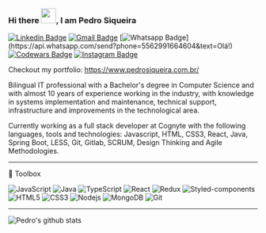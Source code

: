 ### Hi there <img src="https://raw.githubusercontent.com/MartinHeinz/MartinHeinz/master/wave.gif" width="30px">, I am Pedro Siqueira

[![Linkedin Badge](https://img.shields.io/badge/-LinkedIn-blue?style=flat-square&logo=Linkedin&logoColor=white&link=https://www.linkedin.com/in/fabriciopolato/)](https://www.linkedin.com/in/pedrovsiqueira/)
[![Gmail Badge](https://img.shields.io/badge/-Gmail-c14438?style=flat-square&logo=Gmail&logoColor=white&link=mailto:pedro.v.siqueira@gmail.com)](mailto:pedro.v.siqueira@gmail.com)
[![Whatsapp Badge](https://img.shields.io/badge/-Whatsapp-4CA143?style=flat-square&labelColor=4CA143&logo=whatsapp&logoColor=white&link=https://api.whatsapp.com/send?phone=5562991664604&text=Olá!)](https://api.whatsapp.com/send?phone=5562991664604&text=Olá!)
[![Codewars Badge](https://www.codewars.com/users/pedrovsiqueira/badges/micro)](https://www.codewars.com/users/pedrovsiqueira/badges/micro)
[![Instagram Badge](https://img.shields.io/badge/-Instagram-BF008C?style=flat-square&logo=Instagram&logoColor=white&link=https://www.instagram.com/pedrovsiqueira)](https://www.instagram.com/pedrovsiqueira) 

Checkout my portfolio: https://www.pedrosiqueira.com.br/

Bilingual IT professional with a Bachelor's degree in Computer Science and with almost 10 years of experience working in the industry, with knowledge in systems implementation and maintenance, technical support, infrastructure and improvements in the technological area.

Currently working as a full stack developer at Cognyte with the following languages, tools and technologies: Javascript, HTML, CSS3, React, Java, Spring Boot, LESS, Git, Gitlab, SCRUM, Design Thinking and Agile Methodologies.

---

🧰 Toolbox

![JavaScript](https://img.shields.io/badge/-Javascript-black?style=flat-square&logo=javascript)
![Java](https://img.shields.io/badge/-Java-black?style=flat-square&logo=java)
![TypeScript](https://img.shields.io/badge/-TypeScript-black?style=flat-square&logo=typescript)
![React](https://img.shields.io/badge/-React-black?style=flat-square&logo=react)
![Redux](https://img.shields.io/badge/-Redux-black?style=flat-square&logo=redux)
![Styled-components](https://img.shields.io/badge/-Styled%20Components-black?style=flat-square&logo=styled-components)
![HTML5](https://img.shields.io/badge/-HTML5-black?style=flat-square&logo=html5&logoColor=white)
![CSS3](https://img.shields.io/badge/-CSS3-black?style=flat-square&logo=css3)
![Nodejs](https://img.shields.io/badge/-Nodejs-black?style=flat-square&logo=Node.js)
![MongoDB](https://img.shields.io/badge/-MongoDB-black?style=flat-square&logo=mongodb)
![Git](https://img.shields.io/badge/-Git-black?style=flat-square&logo=git)

---

![Pedro's github stats](https://github-readme-stats.vercel.app/api?username=pedrovsiqueira&show_icons=true&theme=dracula)
